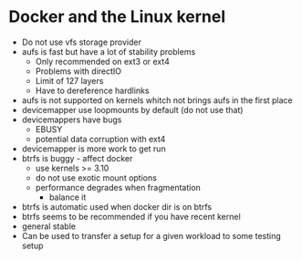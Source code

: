 # Docker and the Linux kernel

* Do not use vfs storage provider
* aufs is fast but have a lot of stability problems
  * Only recommended on ext3 or ext4
  * Problems with directIO
  * Limit of 127 layers
  * Have to dereference hardlinks
* aufs is not supported on kernels whitch not brings aufs in the first place
* devicemapper use loopmounts by default (do not use that)
* devicemappers have bugs
  * EBUSY
  * potential data corruption with ext4
* devicemapper is more work to get run
* btrfs is buggy - affect docker
  * use kernels >= 3.10
  * do not use exotic mount options
  * performance degrades when fragmentation
    * balance it
* btrfs is automatic used when docker dir is on btrfs
* btrfs seems to be recommended if you have recent kernel
* general stable
* Can be used to transfer a setup for a given workload to some testing setup
